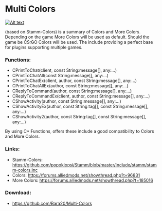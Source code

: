 Multi Colors
============

[![Alt text](https://travis-ci.org/Bara20/Multi-Colors.svg?branch=master)](https://travis-ci.org/Bara20/Multi-Colors)

(based on Stamm-Colors) is a summary of Colors and More Colors. Depending on the game More Colors will be used as default. Should the game be CS:GO Colors will be used. The include providing a perfect base for plugins supporting multiple games.

### Functions:
 + CPrintToChat(client, const String:message[], any:...)
 + CPrintToChatAll(const String:message[], any:...)
 + CPrintToChatEx(client, author, const String:message[], any:...)
 + CPrintToChatAllEx(author, const String:message[], any:...)
 + CReplyToCommand(author, const String:message[], any:...)
 + CReplyToCommandEx(client, author, const String:message[], any:...)
 + CShowActivity(author, const String:message[], any:...)
 + CShowActivityEx(author, const String:tag[], const String:message[], any:...)
 + CShowActivity2(author, const String:tag[], const String:message[], any:...)

By using C* Functions, offers these include a good compatibility to Colors and More Colors.

### Links:
 + Stamm-Colors: https://github.com/popoklopsi/Stamm/blob/master/include/stamm/stamm-colors.inc
 + Colors: https://forums.alliedmods.net/showthread.php?t=96831
 + More Colors: https://forums.alliedmods.net/showthread.php?t=185016

### Download:
 + https://github.com/Bara20/Multi-Colors
